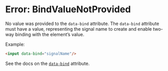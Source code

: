 # Error: BindValueNotProvided

No value was provided to the `data-bind` attribute. The `data-bind` attribute must have a value, representing the signal name to create and enable two-way binding with the element’s value.

Example:

```html
<input data-bind="signalName"/>
```

See the docs on the [`data-bind`](https://data-star.dev/reference/plugins_attributes#bind) attribute.